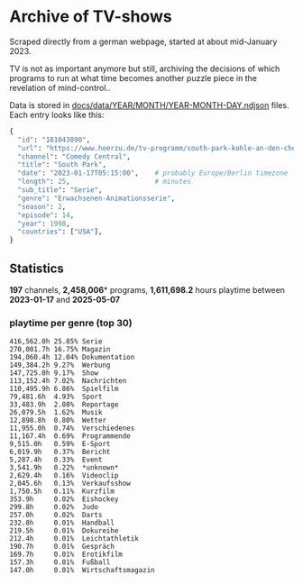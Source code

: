 # Archive of TV-shows

Scraped directly from a german webpage, started at about mid-January 2023.

TV is not as important anymore but still, archiving the decisions of which programs to run at what time
becomes another puzzle piece in the revelation of mind-control.. 

Data is stored in [docs/data/YEAR/MONTH/YEAR-MONTH-DAY.ndjson](docs/data/) files. 
Each entry looks like this:

```python
{
  "id": "181043890", 
  "url": "https://www.hoerzu.de/tv-programm/south-park-kohle-an-den-chefkoch/bid_181043890/", 
  "channel": "Comedy Central", 
  "title": "South Park", 
  "date": "2023-01-17T05:15:00",    # probably Europe/Berlin timezone 
  "length": 25,                     # minutes 
  "sub_title": "Serie", 
  "genre": "Erwachsenen-Animationsserie", 
  "season": 2, 
  "episode": 14, 
  "year": 1998, 
  "countries": ["USA"],
}
```

## Statistics

**197** channels, **2,458,006*** programs, **1,611,698.2** hours playtime between **2023-01-17** and **2025-05-07**


### playtime per genre (top 30)

    416,562.0h 25.85% Serie
    270,001.7h 16.75% Magazin
    194,060.4h 12.04% Dokumentation
    149,384.2h 9.27%  Werbung
    147,725.0h 9.17%  Show
    113,152.4h 7.02%  Nachrichten
    110,495.9h 6.86%  Spielfilm
    79,481.6h  4.93%  Sport
    33,483.9h  2.08%  Reportage
    26,079.5h  1.62%  Musik
    12,898.8h  0.80%  Wetter
    11,955.0h  0.74%  Verschiedenes
    11,167.4h  0.69%  Programmende
    9,515.0h   0.59%  E-Sport
    6,019.9h   0.37%  Bericht
    5,287.4h   0.33%  Event
    3,541.9h   0.22%  *unknown*
    2,629.4h   0.16%  Videoclip
    2,045.6h   0.13%  Verkaufsshow
    1,750.5h   0.11%  Kurzfilm
    353.9h     0.02%  Eishockey
    299.8h     0.02%  Judo
    257.0h     0.02%  Darts
    232.8h     0.01%  Handball
    219.5h     0.01%  Dokureihe
    212.4h     0.01%  Leichtathletik
    190.7h     0.01%  Gespräch
    169.7h     0.01%  Erotikfilm
    157.3h     0.01%  Fußball
    147.0h     0.01%  Wirtschaftsmagazin

